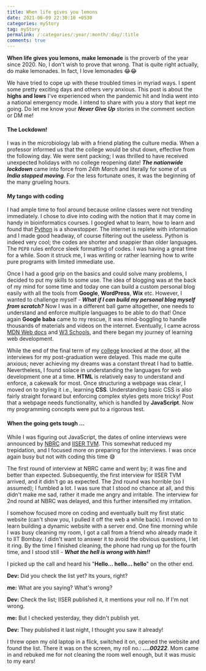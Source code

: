 ```yaml
---
title: When life gives you lemons
date: 2021-06-09 22:30:10 +0530
categories: myStory
tag: myStory
permalink: /:categories/:year/:month/:day/:title
comments: true
---
```


**When life gives you lemons, make lemonade** is the proverb of the year since 2020. No, I don't wish to prove that wrong. That is quite right actually, do make lemonades. In fact, I love lemonades 😂😂

We have tried to cope up with these troubled times in myriad ways. I spent some pretty exciting days and others very anxious. This post is about the **highs and lows** I've experienced when the pandemic hit and India went into a national emergency mode. I intend to share with you a story that kept me going. Do let me know your ***Never Give Up*** stories in the comment section or DM me!

#### The Lockdown!

I was in the microbiology lab with a friend plating the culture media. When a professor informed us that the college would be shut down, effective from the following day. We were sent packing; I was thrilled to have received unexpected holidays with no college reopening date! ***The nationwide lockdown*** came into force from *24th March* and literally for some of us ***India stopped moving***. For the less fortunate ones, it was the beginning of the many grueling hours.

#### My tango with coding

I had ample time to fool around because online classes were not trending immediately. I chose to dive into coding with the notion that it may come in handy in bioinformatics courses. I googled what to learn, how to learn and found that [Python][anaconda] is a showstopper. The internet is replete with information and I made good headway, of course filtering out the useless. Python is indeed very cool; the codes are shorter and snappier than older languages. The `PEP8` rules enforce sleek formatting of codes. I was having a great time for a while.  Soon it struck me, I was writing or rather learning how to write pure programs with limited immediate use.

Once I had a good grip on the basics and could solve many problems, I decided to put my skills to some use. The idea of blogging was at the back of my mind for some time and today one can build a custom personal blog easily with all the tools from **Google**, **WordPress**, **Wix** etc. However, I wanted to challenge myself - ***What if I can build my personal blog myself from scratch?*** Now I was in a different ball game altogether, one needs to understand and enforce multiple languages to be able to do that! Once again **Google baba** came to my rescue, it was mind-boggling to handle thousands of materials and videos on the internet. Eventually, I came across [MDN Web docs][mdn] and [W3 Schools][w3school], and there began my journey of learning web development.

While the end of the final term of my [college][rkmv] knocked at the door, all the interviews for my post-graduation were delayed. This made me quite anxious; never achieving my dreams was a constant threat I had to battle. Nevertheless, I found solace in understanding the languages for web development one at a time. **HTML** is relatively easy to understand and enforce, a cakewalk for most. Once structuring a webpage was clear, I moved on to styling it i.e., learning **CSS**. Understanding basic CSS is also fairly straight forward but enforcing complex styles gets more tricky! Post that a webpage needs functionality, which is handled by **JavaScript**. Now my programming concepts were put to a rigorous test.

#### When the going gets tough ...

While I was figuring out JavaScript, the dates of online interviews were announced by [NBRC][nbrc] and [IISER TVM][iisertvm]. This somewhat reduced my trepidation, and I focused more on preparing for the interviews. I was once again busy but not with coding this time 😅

The first round of interview at NBRC came and went by; it was fine and better than expected. Subsequently, the first interview for IISER TVM arrived, and it didn't go as expected. The 2nd round was horrible (so I assumed); I fumbled a lot. I was sure that I stood no chance at all, and this didn't make me sad, rather it made me angry and irritable. The interview for 2nd round at NBRC was delayed, and this further intensified my irritation.

I somehow focused more on coding and eventually built my first static website (can't show you, I pulled it off the web a while back). I moved on to learn building a dynamic website with a server end. One fine morning while I was busy cleaning my room, I got a call from a friend who already made it to IIT Bombay. I didn't want to answer it to avoid the obvious questions, I let it ring. By the time I finished cleaning, the phone had rung up for the fourth time, and I stood still - ***What the hell is wrong with him!!***

I picked up the call and heard his "**Hello... hello... hello**" on the other end.

**Dev:** Did you check the list yet? Its yours, right?

**me:** What are you saying? What's wrong?

**Dev:** Check the list; IISER published it, it mentions your roll no. If I'm not wrong.

**me:** But I checked yesterday, they didn't publish yet.

**Dev:** They published it last night, I thought you saw it already!

I threw open my old laptop in a flick, switched it on, opened the website and found the list. There it was on the screen, my roll no.: ***....00222***. Mom came in and rebuked me for not cleaning the room well enough, but it was music to my ears!

[anaconda]: https://www.anaconda.com/
[mdn]: https://developer.mozilla.org/en-US/
[w3school]: https://www.w3schools.com/
[rkmv]: http://vidyamandira.ac.in/
[nbrc]: http://www.nbrc.ac.in/newweb/
[iisertvm]: https://www.iisertvm.ac.in/
